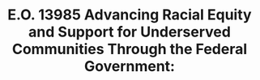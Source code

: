 ---
highlight: "false" 
title: "E.O. 13985 Advancing Racial Equity and Support for Underserved Communities Through the Federal Government:"
description: "Our Nation deserves an ambitious whole-of-government equity agenda that matches the scale of the opportunities and challenges that we face. The Federal Government should pursue a comprehensive approach to advancing equity for all, including people of color and others who have been historically underserved, marginalized, and adversely affected by persistent poverty and inequality.
"
url-link: "https://www.federalregister.gov/documents/2021/01/25/2021-01753/advancing-racial-equity-and-support-for-underserved-communities-through-the-federal-government"
type: "HTML"
gov-only: "false"
is-external: "true"
publication-date: "January 01, 2021"
reading-time: "10"
resource-type: "guidance"
filter: "p-filter"
audience: "contracts-acquisitions"
branded-offerings: "acquisition-policy-it-category"
---